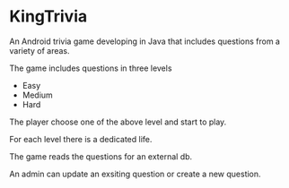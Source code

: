 # KingTrivia

An Android trivia game developing in Java that includes questions from a variety of areas.

The game includes questions in three levels
* Easy
* Medium
* Hard

The player choose one of the above level and start to play.

For each level there is a dedicated life.

The game reads the questions for an external db.

An admin can update an exsiting question or create a new question.
